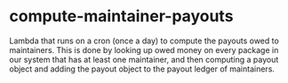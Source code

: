 # compute-maintainer-payouts

Lambda that runs on a cron (once a day) to
compute the payouts owed to maintainers. This is done by looking up owed money on every
package in our system that has at least one maintainer, and then computing a payout object and adding
the payout object to the payout ledger of maintainers. 
